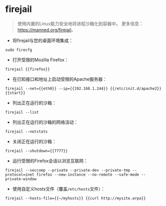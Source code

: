 # firejail

> 使用内置的Linux能力安全地将进程沙箱化到容器中。
> 更多信息：<https://manned.org/firejail>。

- 将firejail与您的桌面环境集成：

`sudo firecfg`

- 打开受限的Mozilla Firefox：

`firejail {{firefox}}`

- 在已知接口和地址上启动受限的Apache服务器：

`firejail --net={{eth0}} --ip={{192.168.1.244}} {{/etc/init.d/apache2}} {{start}}`

- 列出正在运行的沙箱：

`firejail --list`

- 列出正在运行的沙箱的网络活动：

`firejail --netstats`

- 关闭正在运行的沙箱：

`firejail --shutdown={{7777}}`

- 运行受限的Firefox会话以浏览互联网：

`firejail --seccomp --private --private-dev --private-tmp --protocol=inet firefox --new-instance --no-remote --safe-mode --private-window`

- 使用自定义hosts文件（覆盖`/etc/hosts`文件）：

`firejail --hosts-file={{~/myhosts}} {{curl http://mysite.arpa}}`